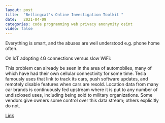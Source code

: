 ```yaml
---
layout: post
title:  "Bellingcat's Online Investigation Toolkit "
date:   2021-04-09
categories: code programming web privacy anonymity osint
video: false
---
```


Everything is smart, and the abuses are well understood e.g. phone home often.

On IoT adopting 4G connections versus slow WiFi:

This problem can already be seen in the area of automobiles, many of which have had their own cellular connectivity for some time. Tesla famously uses that link to track its cars, push software updates, and remotely disable features when cars are resold. Location data from many car brands is continuously fed upstream where it is put to any number of undisclosed uses, including being sold to military organizations. Some vendors give owners some control over this data stream; others explicitly do not.

[Link](//docs.google.com/spreadsheets/d/1NFjQimhZcSHv83S8gDPZx6kKbngPvs2YDc_4EGuW2OQ/edit#gid=1700243466)
